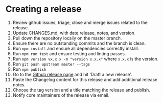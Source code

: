 # Creating a release

1.  Review github issues, triage, close and merge issues related to the release.
2.  Update CHANGES.md, with date release, notes, and version.
3.  Pull down the repository locally on the master branch.
4.  Ensure there are no outstanding commits and the branch is clean.
5.  Run `npm install` and ensure all dependencies correctly install.
6.  Run `npm run test` and ensure testing and linting passes.
7.  Run `npm version vx.x.x -m "version x.x.x"` where `x.x.x` is the version.
8.  Run `git push upstream master --tags`
9.  Run `npm publish`
10. Go to the [Github release page][Releases] and hit 'Draft a new release'.
11. Paste the Changelog content for this release and add additional release notes.
12. Choose the tag version and a title matching the release and publish.
13. Notify core maintainers of the release via email.

[Releases]: https://github.com/senecajs/seneca-web-adapter-connect/releases
